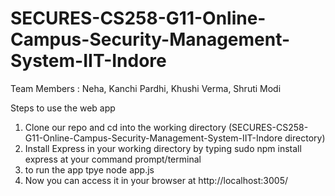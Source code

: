 # SECURES-CS258-G11-Online-Campus-Security-Management-System-IIT-Indore
Team Members : Neha, Kanchi Pardhi, Khushi Verma, Shruti Modi


Steps to use the web app
1. Clone our repo and cd into the working directory (SECURES-CS258-G11-Online-Campus-Security-Management-System-IIT-Indore directory)
2. Install Express in your working directory by typing sudo npm install express at your command prompt/terminal
3. to run the app tpye node app.js
4. Now you can access it in your browser at http://localhost:3005/

